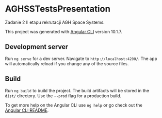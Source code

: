 # AGHSSTestsPresentation

Zadanie 2 II etapu rekrutacji AGH Space Systems.

This project was generated with [Angular CLI](https://github.com/angular/angular-cli) version 10.1.7.

## Development server

Run `ng serve` for a dev server. Navigate to `http://localhost:4200/`. The app will automatically reload if you change any of the source files.


## Build

Run `ng build` to build the project. The build artifacts will be stored in the `dist/` directory. Use the `--prod` flag for a production build.


To get more help on the Angular CLI use `ng help` or go check out the [Angular CLI README](https://github.com/angular/angular-cli/blob/master/README.md).
